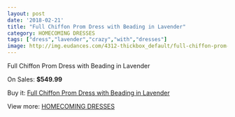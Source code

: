 ```yaml
---
layout: post
date: '2018-02-21'
title: "Full Chiffon Prom Dress with Beading in Lavender"
category: HOMECOMING DRESSES
tags: ["dress","lavender","crazy","with","dresses"]
image: http://img.eudances.com/4312-thickbox_default/full-chiffon-prom-dress-with-beading-in-lavender.jpg
---
```

Full Chiffon Prom Dress with Beading in Lavender

On Sales: **$549.99**
<a href="https://www.eudances.com/en/homecoming-dresses/1432-full-chiffon-prom-dress-with-beading-in-lavender.html"><amp-img layout="responsive" width="600" height="600" src="//img.eudances.com/4312-thickbox_default/full-chiffon-prom-dress-with-beading-in-lavender.jpg" alt="Full Chiffon Prom Dress with Beading in Lavender 0" /></a>
<a href="https://www.eudances.com/en/homecoming-dresses/1432-full-chiffon-prom-dress-with-beading-in-lavender.html"><amp-img layout="responsive" width="600" height="600" src="//img.eudances.com/4313-thickbox_default/full-chiffon-prom-dress-with-beading-in-lavender.jpg" alt="Full Chiffon Prom Dress with Beading in Lavender 1" /></a>

Buy it: [Full Chiffon Prom Dress with Beading in Lavender](https://www.eudances.com/en/homecoming-dresses/1432-full-chiffon-prom-dress-with-beading-in-lavender.html "Full Chiffon Prom Dress with Beading in Lavender")

View more: [HOMECOMING DRESSES](https://www.eudances.com/en/15-homecoming-dresses "HOMECOMING DRESSES")